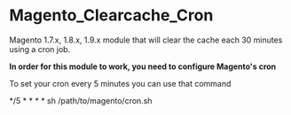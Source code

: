 # Magento_Clearcache_Cron
Magento 1.7.x, 1.8.x, 1.9.x module that will clear the cache each 30 minutes using a cron job.

**In order for this module to work, you need to configure Magento's cron**

To set your cron every 5 minutes you can use that command

*/5 * * * * sh /path/to/magento/cron.sh

